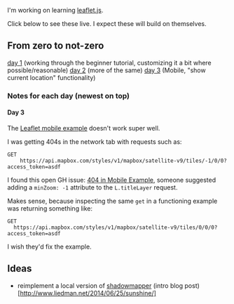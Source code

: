 I'm working on learning [leaflet.js](https://leafletjs.com/). 

Click below to see these live. I expect these will build on themselves.



## From zero to not-zero

[day 1](https://josh.works/leaflet_practice/01/index.html) (working through the beginner tutorial, customizing it a bit where possible/reasonable)
[day 2](https://josh.works/leaflet_practice/02/index.html) (more of the same)
[day 3](https://josh.works/leaflet_practice/03/index.html) (Mobile, "show current location" functionality)

### Notes for each day (newest on top)

#### Day 3

The [Leaflet mobile example](https://leafletjs.com/examples/mobile/) doesn't work super well.

I was getting 404s in the network tab with requests such as:

```
GET
	https://api.mapbox.com/styles/v1/mapbox/satellite-v9/tiles/-1/0/0?access_token=asdf
```

I found this open GH issue: [404 in Mobile Example](https://github.com/Leaflet/Leaflet/issues/7528), someone suggested adding a `minZoom: -1` attribute to the `L.titleLayer` request.

Makes sense, because inspecting the same `get` in a functioning example was returning something like:

```
GET 
  https://api.mapbox.com/styles/v1/mapbox/satellite-v9/tiles/0/0/0?access_token=asdf
```

I wish they'd fix the example.

## Ideas 

- reimplement a local version of [shadowmapper](https://github.com/perliedman/shadow-mapper) (intro blog post)[http://www.liedman.net/2014/06/25/sunshine/]
